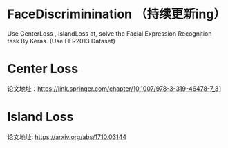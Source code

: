 # FaceDiscriminination （持续更新ing）
Use CenterLoss , IslandLoss at, solve the Facial Expression Recognition task By Keras. (Use FER2013 Dataset)


# Center Loss

论文地址：https://link.springer.com/chapter/10.1007/978-3-319-46478-7_31

# Island Loss

论文地址: https://arxiv.org/abs/1710.03144


